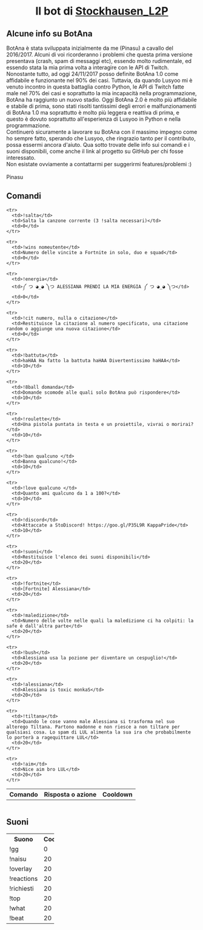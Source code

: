 <center><h1>Il bot di <a href="https://www.twitch.tv/stockhausen_l2p/">Stockhausen_L2P</a></h1></center>

<h2>Alcune info su BotAna</h2>
<div>BotAna è stata sviluppata inizialmente da me (Pinasu) a cavallo del 2016/2017. Alcuni di voi ricorderanno i problemi che questa prima versione presentava (crash, spam di messaggi etc), essendo molto rudimentale, ed essendo stata la mia prima volta a interagire con le API di Twitch. <br>Nonostante tutto, ad oggi 24/11/2017 posso definite BotAna 1.0 come affidabile e funzionante nel 90% dei casi. Tuttavia, da quando Lusyoo mi è venuto incontro in questa battaglia contro Python, le API di Twitch fatte male nel 70% dei casi e soprattutto la mia incapacità nella programmazione, BotAna ha raggiunto un nuovo stadio. Oggi BotAna 2.0 è molto più affidabile e stabile di prima, sono stati risolti tantissimi degli errori e malfunzionamenti di BotAna 1.0 ma soprattutto è molto più leggera e reattiva di prima, e questo è dovuto soprattutto all'esperienza di Lusyoo in Python e nella programmazione.<br>Continuerò sicuramente a lavorare su BotAna con il massimo impegno come ho sempre fatto, sperando che Lusyoo, che ringrazio tanto per il contributo, possa essermi ancora d'aiuto. Qua sotto trovate delle info sui comandi e i suoni disponibili, come anche il link al progetto su GitHub per chi fosse interessato.<br>Non esistate ovviamente a contattarmi per suggerirmi features/problemi :)<br><br>Pinasu</div>

<div>
  <h2>Comandi</h2>
  <table>
    <tr>
      <th>Comando</th>
      <th>Risposta o azione</th>
      <th>Cooldown</th>
    </tr>

    <tr>
      <td>!salta</td>
      <td>Salta la canzone corrente (3 !salta necessari)</td>
      <td>0</td>
    </tr>

    <tr>
      <td>!wins nomeutente</td>
      <td>Numero delle vincite a Fortnite in solo, duo e squad</td>
      <td>0</td>
    </tr>

    <tr>
      <td>!energia</td>
      <td>༼ つ ◕_◕ ༽つ ALESSIANA PRENDI LA MIA ENERGIA ༼ つ ◕_◕ ༽つ</td>
      <td>0</td>
    </tr>

    <tr>
      <td>!cit numero, nulla o citazione</td>
      <td>Restituisce la citazione al numero specificato, una citazione random o aggiunge una nuova citazione</td>
      <td>0</td>
    </tr>

    <tr>
      <td>!battuta</td>
      <td>haHAA Ha fatto la battuta haHAA Divertentissimo haHAA</td>
      <td>10</td>
    </tr>

    <tr>
      <td>!8ball domanda</td>
      <td>Domande scomode alle quali solo BotAna può rispondere</td>
      <td>10</td>
    </tr>

    <tr>
      <td>!roulette</td>
      <td>Una pistola puntata in testa e un proiettile, vivrai o morirai?</td>
      <td>10</td>
    </tr>

    <tr>
      <td>!ban qualcuno </td>
      <td>Banna qualcuno!</td>
      <td>10</td>
    </tr>

    <tr>
      <td>!love qualcuno </td>
      <td>Quanto ami qualcuno da 1 a 100?</td>
      <td>10</td>
    </tr>

    <tr>
      <td>!discord</td>
      <td>Attaccate a StoDiscord! https://goo.gl/P35L9R KappaPride</td>
      <td>10</td>
    </tr>

    <tr>
      <td>!suoni</td>
      <td>Restituisce l'elenco dei suoni disponibili</td>
      <td>20</td>
    </tr>

    <tr>
      <td>!fortnite</td>
      <td>[Fortnite] Alessiana</td>
      <td>20</td>
    </tr>

    <tr>
      <td>!maledizione</td>
      <td>Numero delle volte nelle quali la maledizione ci ha colpiti: la safe è dall'altra parte</td>
      <td>20</td>
    </tr>

    <tr>
      <td>!bush</td>
      <td>Alessiana usa la pozione per diventare un cespuglio!</td>
      <td>20</td>
    </tr>

    <tr>
      <td>!alessiana</td>
      <td>Alessiana is toxic monkaS</td>
      <td>20</td>
    </tr>

    <tr>
      <td>!tiltana</td>
      <td>Quando le cose vanno male Alessiana si trasforma nel suo alterego Tiltana. Partono madonne e non riesce a non tiltare per qualsiasi cosa. Lo spam di LUL alimenta la sua ira che probabilmente lo porterà a ragequittare LUL</td>
      <td>20</td>
    </tr>

    <tr>
      <td>!aim</td>
      <td>Nice aim bro LUL</td>
      <td>20</td>
    </tr>

  </table>
</div>
<div style="float:left; width:25%;">
  <h2>Suoni</h2>
  <table>
  <tr>
    <th>Suono</th>
    <th>Cooldown</th>
  </tr>
  <tr>
    <td>!gg</td>
    <td>0</td>
  </tr>
  <tr>
    <td>!naisu</td>
    <td>20</td>
  </tr>
  <tr>
    <td>!overlay</td>
    <td>20</td>
  </tr>
  <tr>
    <td>!reactions</td>
    <td>20</td>
  </tr>
  <tr>
    <td>!richiesti</td>
    <td>20</td>
  </tr>
  <tr>
    <td>!top</td>
    <td>20</td>
  </tr>
  <tr>
    <td>!what</td>
    <td>20</td>
  </tr>
  <tr>
    <td>!beat</td>
    <td>20</td>
  </tr>
  </table>
</div>
